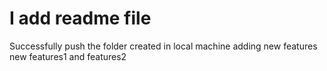 # I add readme file
Successfully push the folder created in local machine
adding new features 
new features1 and features2